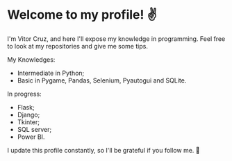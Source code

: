 # Welcome to my profile! :v:
I'm Vitor Cruz, and here I'll expose my knowledge in programming. 
Feel free to look at my repositories and give me some tips.

My Knowledges:
- Intermediate in Python;
- Basic in Pygame, Pandas, Selenium, Pyautogui and SQLite.

In progress:
- Flask;
- Django;
- Tkinter;
- SQL server;
- Power BI.

 
I update this profile constantly, so I'll be grateful if you follow me. 🤝

<!---
VitorPinheiroCruz/VitorPinheiroCruz is a ✨ special ✨ repository because its `README.md` (this file) appears on your GitHub profile.
You can click the Preview link to take a look at your changes.
--->
